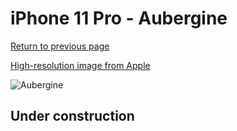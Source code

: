 # iPhone 11 Pro - Aubergine

[Return to previous page](/iphone_11)

[High-resolution image from Apple](https://store.storeimages.cdn-apple.com/8756/as-images.apple.com/is/MX072?wid=4500&hei=4500&fmt=png)

<div style="width: 500px"><img src="/almost_uncompressed/MX072.webp" alt="Aubergine"></div>

## Under construction
